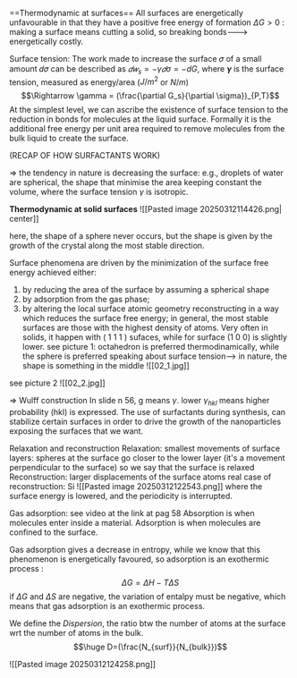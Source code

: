 ==Thermodynamic at surfaces==
All surfaces are energetically unfavourable in that they have a positive
free energy of formation $\Delta G > 0$ : making a surface means cutting  a solid, so breaking bonds---> energetically costly.

Surface tension: 
The work made to increase the surface 𝜎 of a small amount 𝑑𝜎 can be
described as $𝑑𝑤_s = −\gamma 𝑑 \sigma = -dG$, where 𝜸 is the surface tension, measured as
energy/area ($J/m^2$ or $N/m$)
$$\Rightarrow \gamma = (\frac{\partial G_s}{\partial \sigma})_{P,T}$$
At the simplest level, we can ascribe the existence of surface tension to the
reduction in bonds for molecules at the liquid surface. Formally it is the
additional free energy per unit area required to remove molecules from the
bulk liquid to create the surface.

(RECAP OF HOW SURFACTANTS WORK)

$\Rightarrow$ the tendency in nature is decreasing the surface: e.g., droplets of water are spherical, the shape that minimise the area keeping constant the volume, where the surface tension $\gamma$ is isotropic.

**Thermodynamic at solid surfaces**
![[Pasted image 20250312114426.png| center]]

here, the shape of a sphere never occurs, but the shape is given by the growth of the crystal along the most stable direction.

Surface phenomena are driven by the minimization of the surface free energy achieved either:
1) by reducing the area of the surface by assuming a spherical shape
2) by adsorption from the gas phase;
3) by altering the local surface atomic geometry reconstructing in a way which reduces the surface free energy;
in general, the most stable surfaces are those with the highest density of atoms. Very often in  solids, it happen with ( 1 1 1 ) sufaces, while for surface (1 0 0) is slightly lower.
see picture 1: octahedron is preferred thermodinamically, while the sphere is preferred speaking about surface tension--> in nature, the shape is something in the middle
![[02_1.jpg]]

see picture 2
![[02_2.jpg]]

$\Rightarrow$ Wulff construction
In slide n 56, g means $\gamma$. lower $\gamma_{hkl}$ means higher probability (hkl) is expressed.
The use of surfactants during synthesis, can stabilize certain surfaces in order to drive the growth of the nanoparticles exposing the surfaces that we want.

Relaxation and reconstruction
Relaxation: smallest movements of surface layers: spheres at the surface go closer to the lower layer (it's a movement perpendicular to the surface) so we say that the surface is relaxed
Reconstruction: larger displacements of the surface atoms
real case of reconstruction: Si
![[Pasted image 20250312122543.png]]
where the surface energy is lowered, and the periodicity is interrupted.

Gas adsorption:  see video at the link at pag 58
Absorption is when molecules enter inside a material.
Adsorption is when molecules are confined to the surface. 

Gas adsorption gives a decrease in entropy, while we know that this phenomenon is energetically favoured, so adsorption is an exothermic process :
$$\Delta G = \Delta H - T\Delta S$$
if $\Delta G$ and $\Delta S$ are negative, the variation of entalpy must be negative, which means that gas adsorption is an exothermic process. 

We define the *Dispersion*, the ratio btw the number of atoms at the surface wrt the number of atoms in the bulk.
$$\huge D=(\frac{N_{surf}}{N_{bulk}})$$

![[Pasted image 20250312124258.png]]

